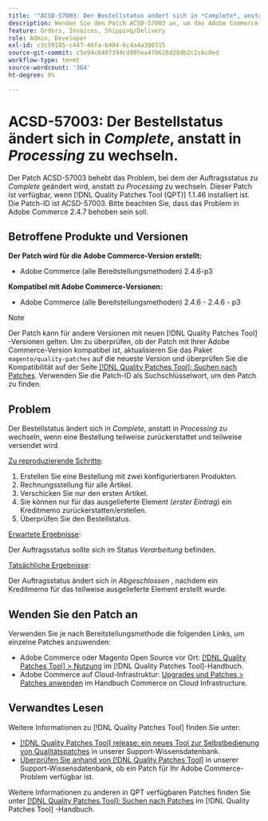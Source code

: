 ```yaml
---
title: '"ACSD-57003: Der Bestellstatus ändert sich in *Complete*, anstatt zu *Processing* zu wechseln.'
description: Wenden Sie den Patch ACSD-57003 an, um das Adobe Commerce-Problem zu beheben, bei dem der Auftragsstatus zu *Complete* geändert wird, anstatt zu *Processing* zu wechseln.
feature: Orders, Invoices, Shipping/Delivery
role: Admin, Developer
exl-id: c3c59185-c447-46fa-b404-6c4a4a300315
source-git-commit: c5e94c6407394cd905ea470628d28db2c2c6c0ed
workflow-type: tm+mt
source-wordcount: '364'
ht-degree: 0%

---
```


# ACSD-57003: Der Bestellstatus ändert sich in *Complete*, anstatt in *Processing* zu wechseln.

Der Patch ACSD-57003 behebt das Problem, bei dem der Auftragsstatus zu *Complete* geändert wird, anstatt zu *Processing* zu wechseln. Dieser Patch ist verfügbar, wenn [!DNL Quality Patches Tool (QPT)] 1.1.46 installiert ist. Die Patch-ID ist ACSD-57003. Bitte beachten Sie, dass das Problem in Adobe Commerce 2.4.7 behoben sein soll.

## Betroffene Produkte und Versionen

**Der Patch wird für die Adobe Commerce-Version erstellt:**

* Adobe Commerce (alle Bereitstellungsmethoden) 2.4.6-p3

**Kompatibel mit Adobe Commerce-Versionen:**

* Adobe Commerce (alle Bereitstellungsmethoden) 2.4.6 - 2.4.6 - p3

>[!NOTE]
>
>Der Patch kann für andere Versionen mit neuen [!DNL Quality Patches Tool] -Versionen gelten. Um zu überprüfen, ob der Patch mit Ihrer Adobe Commerce-Version kompatibel ist, aktualisieren Sie das Paket `magento/quality-patches` auf die neueste Version und überprüfen Sie die Kompatibilität auf der Seite [[!DNL Quality Patches Tool]: Suchen nach Patches](https://experienceleague.adobe.com/tools/commerce-quality-patches/index.html). Verwenden Sie die Patch-ID als Suchschlüsselwort, um den Patch zu finden.

## Problem

Der Bestellstatus ändert sich in *Complete*, anstatt in *Processing* zu wechseln, wenn eine Bestellung teilweise zurückerstattet und teilweise versendet wird.

<u>Zu reproduzierende Schritte</u>:

1. Erstellen Sie eine Bestellung mit zwei konfigurierbaren Produkten.
1. Rechnungsstellung für alle Artikel.
1. Verschicken Sie nur den ersten Artikel.
1. Sie können nur für das ausgelieferte Element (*erster Eintrag*) ein Kreditmemo zurückerstatten/erstellen.
1. Überprüfen Sie den Bestellstatus.

<u>Erwartete Ergebnisse</u>:

Der Auftragsstatus sollte sich im Status _Verarbeitung_ befinden.

<u>Tatsächliche Ergebnisse</u>:

Der Auftragsstatus ändert sich in *Abgeschlossen* , nachdem ein Kreditmemo für das teilweise ausgelieferte Element erstellt wurde.

## Wenden Sie den Patch an

Verwenden Sie je nach Bereitstellungsmethode die folgenden Links, um einzelne Patches anzuwenden:

* Adobe Commerce oder Magento Open Source vor Ort: [[!DNL Quality Patches Tool] > Nutzung](https://experienceleague.adobe.com/docs/commerce-operations/tools/quality-patches-tool/usage.html) im [!DNL Quality Patches Tool]-Handbuch.
* Adobe Commerce auf Cloud-Infrastruktur: [Upgrades und Patches > Patches anwenden](https://experienceleague.adobe.com/docs/commerce-cloud-service/user-guide/develop/upgrade/apply-patches.html) im Handbuch Commerce on Cloud Infrastructure.

## Verwandtes Lesen

Weitere Informationen zu [!DNL Quality Patches Tool] finden Sie unter:

* [[!DNL Quality Patches Tool] release: ein neues Tool zur Selbstbedienung von Qualitätspatches](/help/announcements/adobe-commerce-announcements/magento-quality-patches-released-new-tool-to-self-serve-quality-patches.md) in unserer Support-Wissensdatenbank.
* [Überprüfen Sie anhand von  [!DNL Quality Patches Tool]](/help/support-tools/patches-available-in-qpt-tool/check-patch-for-magento-issue-with-magento-quality-patches.md) in unserer Support-Wissensdatenbank, ob ein Patch für Ihr Adobe Commerce-Problem verfügbar ist.

Weitere Informationen zu anderen in QPT verfügbaren Patches finden Sie unter [[!DNL Quality Patches Tool]: Suchen nach Patches](https://experienceleague.adobe.com/tools/commerce-quality-patches/index.html) im [!DNL Quality Patches Tool] -Handbuch.
